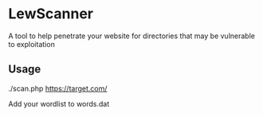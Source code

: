 # LewScanner
A tool to help penetrate your website for directories that may be vulnerable to exploitation

## Usage
./scan.php https://target.com/

Add your wordlist to words.dat

